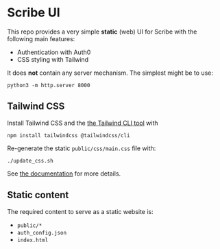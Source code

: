 # Scribe UI

This repo provides a very simple **static** (web) UI for Scribe with the following main features:

- Authentication with Auth0
- CSS styling with Tailwind

It does **not** contain any server mechanism. The simplest might be to use:

```
python3 -m http.server 8000
```

## Tailwind CSS

Install Tailwind CSS and the [the Tailwind CLI tool](https://tailwindcss.com/docs/installation/tailwind-cli) with

```
npm install tailwindcss @tailwindcss/cli
```

Re-generate the static `public/css/main.css` file with:

```
./update_css.sh
```

See [the documentation](https://tailwindcss.com) for more details.

## Static content

The required content to serve as a static website is:

- `public/*`
- `auth_config.json`
- `index.html`
